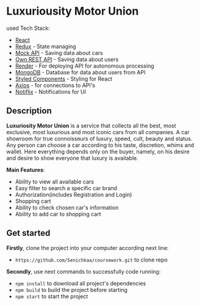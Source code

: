 # Luxuriousity Motor Union

used Tech Stack: 
- [React](https://uk.legacy.reactjs.org/)
- [Redux](https://redux.js.org/) - State managing
- [Mock API](https://mockapi.io/) - Saving data about cars
- [Own REST API](https://github.com/Senichkaa/coursework-rest-api) - Saving data about users
- [Render](https://render.com/) - For deploying API for autonomous processing
- [MongoDB](https://www.mongodb.com/) - Database for data about users from API
- [Styled Components](https://styled-components.com/) - Styling for React
- [Axios](https://axios-http.com/) - for connections to API's
- [Notiflix](https://notiflix.github.io/) - Notifications for UI

## Description
**Luxuriosity Motor Union** is a service that collects all the best, most exclusive, most luxurious and most iconic cars from all companies. A car showroom for true connoisseurs of luxury, speed, cult, beauty and status. Any person can choose a car according to his taste, discretion, whims and wallet. Here everything depends only on the buyer, namely, on his desire and desire to show everyone that luxury is available.

__Main Features__:
- Ability to view all available cars
- Easy filter to search a specific car brand
- Authorization(includes Registration and Login)
- Shopping cart
- Ability to check chosen car's information
- Ability to add car to shopping cart

## Get started
**Firstly**, clone the project into your computer according next line:
- `https://github.com/Senichkaa/coursework.git` to clone repo

**Secondly**, use next commands to successfully code running:
- `npm install` to download all project's dependencies
- `npm build` to build the project before starting
- `npm start` to start the project
